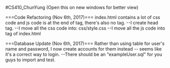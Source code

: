 #CS410_ChunYung (Open this on new windows for better view)

===Code Refactoring (Nov 6th, 2017)===
index.html contains a lot of css code and js code is at the end of <body> tag,
there's also no <HEAD> tag.
--I create head tag.
--I move all the css code into: css/style.css
--I move all the js code into <HEAD> tag of index.html
  
===Database Update (Nov 6th, 2017)===
Rather than using table for user's name and password,
I now create accounts for them instead --
seems like it's a correct way to login.
--There should be an "exampleUser.sql" for you guys to import and test.
